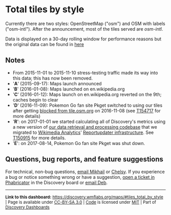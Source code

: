 Total tiles by style
=======

Currently there are two styles: OpenStreetMap ("osm") and OSM with labels ("osm-intl"). After the announcement, most of the tiles served are _osm-intl_.

Data is displayed on a 30-day rolling window for performance reasons but the original data can be found in [here](http://datasets.wikimedia.org/aggregate-datasets/maps/)

Notes
-----

* From 2015-11-01 to 2015-11-10 stress-testing traffic made its way into this data; this has now been removed.
* '__A__' (2015-09-17): Maps launch announced
* '__B__' (2016-01-08): Maps launched on en.wikipedia.org
* '__C__' (2016-01-12): Maps launch on en.wikipedia.org reverted on the 9th; caches begin to clear
* '__D__' (2016-11-09): Pokemon Go fan site Pkget switched to using our tiles after getting [blocked from tile.osm.org](https://github.com/openstreetmap/chef/commit/dece06b6) on 2016-11-08 (see [T154717](https://phabricator.wikimedia.org/T154717) for more details)
* '__R__': on 2017-01-01 we started calculating all of Discovery's metrics using a new version of [our data retrieval and processing codebase](https://phabricator.wikimedia.org/diffusion/WDGO/) that we migrated to [Wikimedia Analytics](https://www.mediawiki.org/wiki/Analytics)' [Reportupdater infrastructure](https://wikitech.wikimedia.org/wiki/Analytics/Reportupdater). See [T150915](https://phabricator.wikimedia.org/T150915) for more details.
* '__E__': on 2017-08-14, Pokemon Go fan site Pkget was shut down.

Questions, bug reports, and feature suggestions
------
For technical, non-bug questions, [email Mikhail](mailto:mpopov@wikimedia.org?subject=Dashboard%20Question) or [Chelsy](mailto:cxie@wikimedia.org?subject=Dashboard%20Question). If you experience a bug or notice something wrong or have a suggestion, [open a ticket in Phabricator](https://phabricator.wikimedia.org/maniphest/task/create/?projects=Discovery) in the Discovery board or [email Deb](mailto:deb@wikimedia.org?subject=Dashboard%20Question).

<hr style="border-color: gray;">
<p style="font-size: small;">
  <strong>Link to this dashboard:</strong> <a href="https://discovery.wmflabs.org/maps/#tiles_total_by_style">https://discovery.wmflabs.org/maps/#tiles_total_by_style</a>
  | Page is available under <a href="https://creativecommons.org/licenses/by-sa/3.0/" title="Creative Commons Attribution-ShareAlike License">CC-BY-SA 3.0</a>
  | <a href="https://phabricator.wikimedia.org/diffusion/WDWZ/" title="Wikimedia Maps Dashboard source code repository">Code</a> is licensed under <a href="https://phabricator.wikimedia.org/diffusion/WDWZ/browse/master/LICENSE.md" title="MIT License">MIT</a>
  | Part of <a href="https://discovery.wmflabs.org/">Discovery Dashboards</a>
</p>

